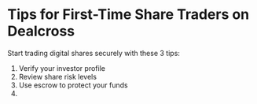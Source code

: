 
# Tips for First-Time Share Traders on Dealcross

Start trading digital shares securely with these 3 tips:

1. Verify your investor profile
2. Review share risk levels
3. Use escrow to protect your funds
4. 
